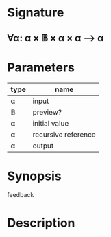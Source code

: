 # Signature
## ∀α: α × 𝔹 × α × α ⟶ α

# Parameters

| type | name |
|------|------|
|α|input|
|𝔹|preview?|
|α|initial value|
|α|recursive reference|
|α|output|

# Synopsis
feedback

# Description
